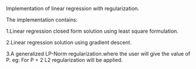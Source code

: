 Implementation of linear regression with regularization.

The implementation contains:

 1.Linear regression closed form solution using least square formulation.

 2.Linear regression solution using gradient descent.

 3.A generalized LP-Norm regularization.where the user will give the value of P.
    eg: For P = 2 L2 regularization will be applied.
